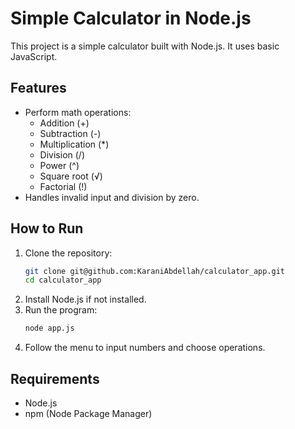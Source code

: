 # Simple Calculator in Node.js

This project is a simple calculator built with Node.js. It uses basic JavaScript.

## Features
- Perform math operations:
  - Addition (+)
  - Subtraction (-)
  - Multiplication (*)
  - Division (/)
  - Power (^)
  - Square root (√)
  - Factorial (!)
- Handles invalid input and division by zero.

## How to Run
1. Clone the repository:
   ```bash
   git clone git@github.com:KaraniAbdellah/calculator_app.git
   cd calculator_app
   ```
2. Install Node.js if not installed.
3. Run the program:
   ```bash
   node app.js
   ```
4. Follow the menu to input numbers and choose operations.

## Requirements
- Node.js
- npm (Node Package Manager)
